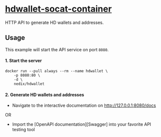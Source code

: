 # [hdwallet-socat-container][project]

HTTP API to generate HD wallets and addresses.

## Usage

This example will start the API service on port `8080`.

#### 1. Start the server

```shell
docker run --pull always --rm --name hdwallet \
    -p 8080:80 \
    -d \
    nedix/hdwallet
```

#### 2. Generate HD wallets and addresses

- Navigate to the interactive documentation on http://127.0.0.1:8080/docs

OR

- Import the [OpenAPI documentation][Swagger] into your favorite API testing tool

[project]: https://hub.docker.com/r/nedix/hdwallet
